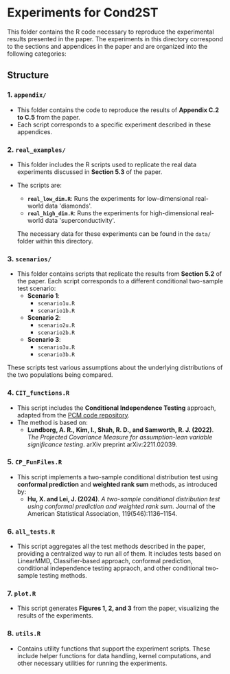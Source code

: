 # Experiments for Cond2ST

This folder contains the R code necessary to reproduce the experimental results presented in the paper. The experiments in this directory correspond to the sections and appendices in the paper and are organized into the following categories:

## Structure

### 1. `appendix/`
- This folder contains the code to reproduce the results of **Appendix C.2 to C.5** from the paper.
- Each script corresponds to a specific experiment described in these appendices.

### 2. `real_examples/`
- This folder includes the R scripts used to replicate the real data experiments discussed in **Section 5.3** of the paper.
- The scripts are:
  - **`real_low_dim.R`**: Runs the experiments for low-dimensional real-world data 'diamonds'.
  - **`real_high_dim.R`**: Runs the experiments for high-dimensional real-world data 'superconductivity'.
  
  The necessary data for these experiments can be found in the `data/` folder within this directory.

### 3. `scenarios/`
- This folder contains scripts that replicate the results from **Section 5.2** of the paper. Each script corresponds to a different conditional two-sample test scenario:
  - **Scenario 1**:
    - `scenario1u.R` 
    - `scenario1b.R` 
  - **Scenario 2**:
    - `scenario2u.R` 
    - `scenario2b.R` 
  - **Scenario 3**:
    - `scenario3u.R` 
    - `scenario3b.R` 

These scripts test various assumptions about the underlying distributions of the two populations being compared.

### 4. `CIT_functions.R`
- This script includes the **Conditional Independence Testing** approach, adapted from the [PCM code repository](https://github.com/ARLundborg/pcm_code).
- The method is based on:
  - **Lundborg, A. R., Kim, I., Shah, R. D., and Samworth, R. J. (2022)**. *The Projected Covariance Measure for assumption-lean variable significance testing*. arXiv preprint arXiv:2211.02039.

### 5. `CP_FunFiles.R`
- This script implements a two-sample conditional distribution test using **conformal prediction** and **weighted rank sum** methods, as introduced by:
  - **Hu, X. and Lei, J. (2024)**. *A two-sample conditional distribution test using conformal prediction and weighted rank sum*. Journal of the American Statistical Association, 119(546):1136–1154.

### 6. `all_tests.R`
- This script aggregates all the test methods described in the paper, providing a centralized way to run all of them. It includes tests based on LinearMMD, Classifier-based approach, conformal prediction, conditional independence testing appraoch, and other conditional two-sample testing methods.

### 7. `plot.R`
- This script generates **Figures 1, 2, and 3** from the paper, visualizing the results of the experiments.

### 8. `utils.R`
- Contains utility functions that support the experiment scripts. These include helper functions for data handling, kernel computations, and other necessary utilities for running the experiments.
